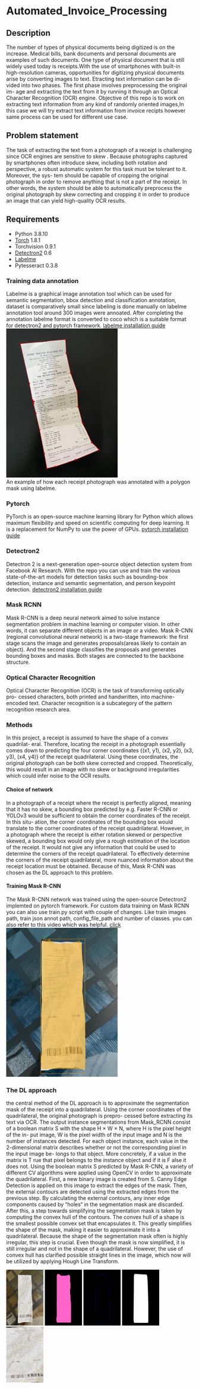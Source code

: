 # Automated_Invoice_Processing
## Description
The number of types of physical documents being digitized is on the increase. Medical bills,  bank documents and personal documents are examples of such documents. One type of physical document that is still widely used today is receipts.With the use of smartphones with built-in high-resolution cameras, opportunities for digitizing physical documents arise by converting images to text. Etracting text information can be di- vided into two phases. The first phase involves preprocessing the original im- age and extracting the text from it by running it through an Optical Character Recognition (OCR) engine.
Objective of this repo is to work on extracting text information from any kind of randomly oriented images,In this case we will try extract text information from invoice recipts however same process can be used for different use case.

## Problem statement
The task of extracting the text from a photograph of a receipt is challenging since OCR engines are sensitive to skew . Because photographs captured by smartphones often introduce skew, including both rotation and perspective, a robust automatic system for this task must be tolerant to it. Moreover, the sys- tem should be capable of cropping the original photograph in order to remove
anything that is not a part of the receipt. In other words, the system should be able to automatically preprocess the original photograph by skew correcting and cropping it in order to produce an image that can yield high-quality OCR results.


## Requirements
- Python 3.8.10
- [Torch](https://pytorch.org/get-started/previous-versions/) 1.8.1
- Torchvision 0.9.1
- [Detectron2](https://github.com/facebookresearch/detectron2) 0.6
- [Labelme](https://github.com/wkentaro/labelme)
- Pytesseract 0.3.8

### Training data annotation
Labelme is a graphical image annotation tool which can be used for semantic segmentation, bbox detection and classification annotation, dataset is comparatively small since labeling is done manually on labelme annotation tool around 300 images were annoated. After completing the annotation labelme format is converted to coco which is a suitable format for detectron2 and pytorch framework.
[labelme installation guide](https://medium.com/@tingyan.deng/how-to-download-labelme-for-image-segmentation-tasks-b5668ecd0f29)
<img src="screenshot.png" width="300" height="400"> <br/>
An example of how each receipt photograph was annotated with a polygon mask using labelme.

### Pytorch
PyTorch is an open-source machine learning library for Python which allows maximum flexibility and speed on scientific computing for deep learning. It is a replacement for NumPy to use the power of GPUs.
[pytorch installation guide](https://medium.com/analytics-vidhya/install-cuda-11-2-cudnn-8-1-0-and-python-3-9-on-rtx3090-for-deep-learning-fcf96c95f7a1)

### Detectron2 
Detectron 2 is a next-generation open-source object detection system from Facebook AI Research. With the repo you can use and train the various state-of-the-art models for detection tasks such as bounding-box detection, instance and semantic segmentation, and person keypoint detection.
[detectron2 installation guide](https://detectron2.readthedocs.io/en/latest/tutorials/install.html)

### Mask RCNN 
Mask R-CNN is a deep neural network aimed to solve instance segmentation problem in machine learning or computer vision. In other words, it can separate different objects in an image or a video. Mask R-CNN (regional convolutional neural network) is a two-stage framework: the first stage scans the image and generates proposals(areas likely to contain an object). And the second stage classifies the proposals and generates bounding boxes and masks. Both stages are connected to the backbone structure.

### Optical Character Recognition
Optical Character Recognition (OCR) is the task of transforming optically pro- cessed characters, both printed and handwritten, into machine-encoded text. Character recognition is a subcategory of the pattern recognition research area.

### Methods
In this project, a receipt is assumed to have the shape of a convex quadrilat- eral. Therefore, locating the receipt in a photograph essentially comes down to predicting the four corner coordinates {(x1, y1), (x2, y2), (x3, y3), (x4, y4)} of the receipt quadrilateral. Using these coordinates, the original photograph can be both skew corrected and cropped. Theoretically, this would result in an image with no skew or background irregularities which could infer noise to the OCR results.

#### Choice of network
In a photograph of a receipt where the receipt is perfectly aligned, meaning that it has no skew, a bounding box predicted by e.g. Faster R-CNN or YOLOv3 would be sufficient to obtain the corner coordinates of the receipt. In this situ- ation, the corner coordinates of the bounding box would translate to the corner coordinates of the receipt quadrilateral. However, in a photograph where the receipt is either rotation skewed or perspective skewed, a bounding box would only give a rough estimation of the location of the receipt. It would not give any information that could be used to determine the corners of the receipt quadrilateral. To effectively determine the corners of the receipt quadrilateral, more nuanced information about the receipt location must be obtained. Because of this, Mask R-CNN was chosen as the DL approach to this problem.

#### Training Mask R-CNN
The Mask R-CNN network was trained using the open-source Detectron2 implemted on pytorch framework.
For custom data training on Mask RCNN you can also use train.py script with couple of changes. Like train images path, train json annot path, config_file_path and number of classes.
you can also refer to this video which was helpful. [click](https://www.youtube.com/watch?v=GoItxr16ae8)
<img src="test_out.jpg" width="300" height="400">

### The DL approach
the central method of the DL approach is to approximate the segmentation mask of the receipt into a quadrilateral. Using the corner coordinates of the quadrilateral, the original photograph is prepro- cessed before extracting its text via OCR.
The output instance segmentations from Mask_RCNN consist of a boolean matrix S with the shape H × W × N, where H is the pixel height of the in- put image, W is the pixel width of the input image and N is the number of instances detected. For each object instance, each value in the 2-dimensional matrix describes whether or not the corresponding pixel in the input image be- longs to that object. More concretely, if a value in the matrix is T rue that pixel belongs to the instance object and if it is F alse it does not. Using the boolean matrix S predicted by Mask R-CNN, a variety of different CV algorithms were applied using OpenCV in order to approximate the quadrilateral.
First, a new binary image is created from S. Canny Edge Detection is applied on this image to extract the edges of the mask. Then, the external contours
are detected using the extracted edges from the previous step. By calculating the external contours, any inner edge components caused by “holes“ in the segmentation mask are discarded. After this, a step towards simplifying the segmentation mask is taken by computing the convex hull of the contours. The convex hull of a shape is the smallest possible convex set that encapsulates it. This greatly simplifies the shape of the mask, making it easier to approximate it into a quadrilateral. Because the shape of the segmentation mask often is highly irregular, this step is crucial.
Even though the mask is now simplified, it is still irregular and not in the shape of a quadrilateral. However, the use of convex hull has clarified possible straight lines in the image, which now will be utilized by applying Hough Line Transform.
<p float="left">
  <img src="final_out2.jpg" width="100" height="150"/>
  <img src="mask_out.jpg" width="100" height="150"/>
  <img src="ConvexHull.jpg" width="100" height="150"/>
  <img src="final_out1.jpg" width="100" height="150"/>
  <img src="final_out.jpg" width="100" height="150"/>
</p>
